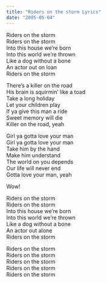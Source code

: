 ```yaml
---
title: "Riders on the storm Lyrics"
date: "2005-05-04"
---
```


Riders on the storm  
Riders on the storm  
Into this house we’re born  
Into this world we’re thrown  
Like a dog without a bone  
An actor out on loan  
Riders on the storm  
  
There’s a killer on the road  
His brain is squirmin’ like a toad  
Take a long holiday  
Let your children play  
If ya give this man a ride  
Sweet memory will die  
Killer on the road, yeah  
  
Girl ya gotta love your man  
Girl ya gotta love your man  
Take him by the hand  
Make him understand  
The world on you depends  
Our life will never end  
Gotta love your man, yeah  
  
Wow!  
  
Riders on the storm  
Riders on the storm  
Into this house we’re born  
Into this world we’re thrown  
Like a dog without a bone  
An actor out alone  
Riders on the storm  
  
Riders on the storm  
Riders on the storm  
Riders on the storm  
Riders on the storm  
Riders on the storm
